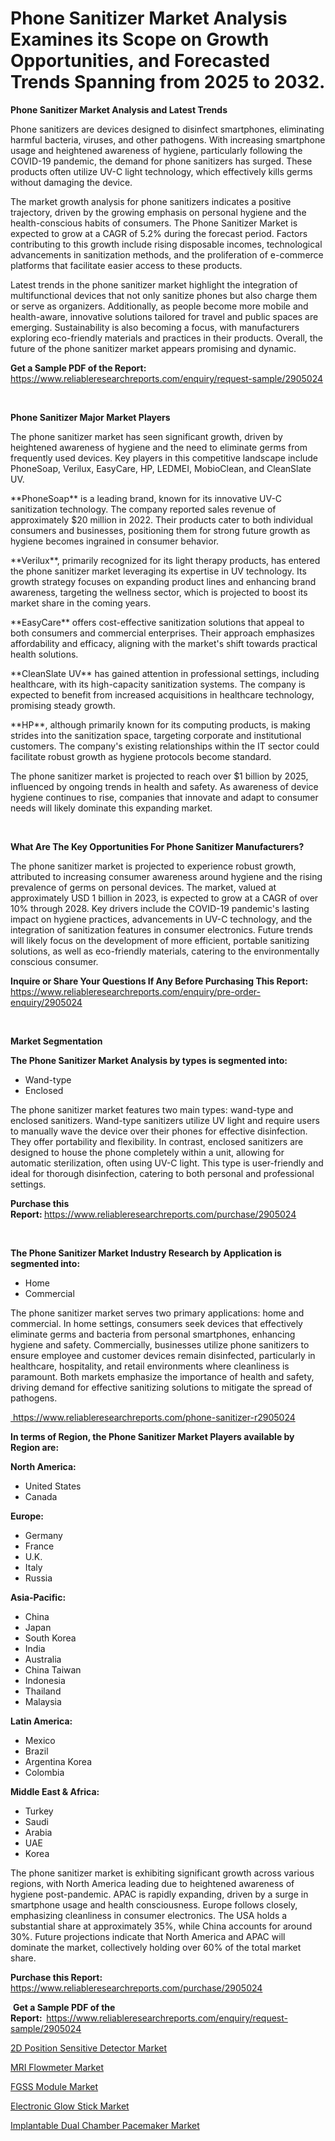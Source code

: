 <p><h1>Phone Sanitizer Market Analysis Examines its Scope on Growth Opportunities, and Forecasted Trends Spanning from 2025 to 2032.</h1></p><p><strong>Phone Sanitizer Market Analysis and Latest Trends</strong></p>
<p><p>Phone sanitizers are devices designed to disinfect smartphones, eliminating harmful bacteria, viruses, and other pathogens. With increasing smartphone usage and heightened awareness of hygiene, particularly following the COVID-19 pandemic, the demand for phone sanitizers has surged. These products often utilize UV-C light technology, which effectively kills germs without damaging the device.</p><p>The market growth analysis for phone sanitizers indicates a positive trajectory, driven by the growing emphasis on personal hygiene and the health-conscious habits of consumers. The Phone Sanitizer Market is expected to grow at a CAGR of 5.2% during the forecast period. Factors contributing to this growth include rising disposable incomes, technological advancements in sanitization methods, and the proliferation of e-commerce platforms that facilitate easier access to these products.</p><p>Latest trends in the phone sanitizer market highlight the integration of multifunctional devices that not only sanitize phones but also charge them or serve as organizers. Additionally, as people become more mobile and health-aware, innovative solutions tailored for travel and public spaces are emerging. Sustainability is also becoming a focus, with manufacturers exploring eco-friendly materials and practices in their products. Overall, the future of the phone sanitizer market appears promising and dynamic.</p></p>
<p><strong>Get a Sample PDF of the Report:&nbsp;</strong> <a href="https://www.reliableresearchreports.com/enquiry/request-sample/2905024?utm_campaign=123&utm_medium=2&utm_source=Github&utm_content=ia&utm_term=12032025&utm_id=phone-sanitizer">https://www.reliableresearchreports.com/enquiry/request-sample/2905024</a></p>
<p>&nbsp;</p>
<p><strong>Phone Sanitizer Major Market Players</strong></p>
<p><p>The phone sanitizer market has seen significant growth, driven by heightened awareness of hygiene and the need to eliminate germs from frequently used devices. Key players in this competitive landscape include PhoneSoap, Verilux, EasyCare, HP, LEDMEI, MobioClean, and CleanSlate UV.</p><p>**PhoneSoap** is a leading brand, known for its innovative UV-C sanitization technology. The company reported sales revenue of approximately $20 million in 2022. Their products cater to both individual consumers and businesses, positioning them for strong future growth as hygiene becomes ingrained in consumer behavior.</p><p>**Verilux**, primarily recognized for its light therapy products, has entered the phone sanitizer market leveraging its expertise in UV technology. Its growth strategy focuses on expanding product lines and enhancing brand awareness, targeting the wellness sector, which is projected to boost its market share in the coming years.</p><p>**EasyCare** offers cost-effective sanitization solutions that appeal to both consumers and commercial enterprises. Their approach emphasizes affordability and efficacy, aligning with the market's shift towards practical health solutions.</p><p>**CleanSlate UV** has gained attention in professional settings, including healthcare, with its high-capacity sanitization systems. The company is expected to benefit from increased acquisitions in healthcare technology, promising steady growth.</p><p>**HP**, although primarily known for its computing products, is making strides into the sanitization space, targeting corporate and institutional customers. The company's existing relationships within the IT sector could facilitate robust growth as hygiene protocols become standard.</p><p>The phone sanitizer market is projected to reach over $1 billion by 2025, influenced by ongoing trends in health and safety. As awareness of device hygiene continues to rise, companies that innovate and adapt to consumer needs will likely dominate this expanding market.</p></p>
<p>&nbsp;</p>
<p><strong>What Are The Key Opportunities For Phone Sanitizer Manufacturers?</strong></p>
<p><p>The phone sanitizer market is projected to experience robust growth, attributed to increasing consumer awareness around hygiene and the rising prevalence of germs on personal devices. The market, valued at approximately USD 1 billion in 2023, is expected to grow at a CAGR of over 10% through 2028. Key drivers include the COVID-19 pandemic's lasting impact on hygiene practices, advancements in UV-C technology, and the integration of sanitization features in consumer electronics. Future trends will likely focus on the development of more efficient, portable sanitizing solutions, as well as eco-friendly materials, catering to the environmentally conscious consumer.</p></p>
<p><strong>Inquire or Share Your Questions If Any Before Purchasing This Report:</strong> <a href="https://www.reliableresearchreports.com/enquiry/pre-order-enquiry/2905024?utm_campaign=123&utm_medium=2&utm_source=Github&utm_content=ia&utm_term=12032025&utm_id=phone-sanitizer">https://www.reliableresearchreports.com/enquiry/pre-order-enquiry/2905024</a></p>
<p>&nbsp;</p>
<p><strong>Market Segmentation</strong></p>
<p><strong>The Phone Sanitizer Market Analysis by types is segmented into:</strong></p>
<p><ul><li>Wand-type</li><li>Enclosed</li></ul></p>
<p><p>The phone sanitizer market features two main types: wand-type and enclosed sanitizers. Wand-type sanitizers utilize UV light and require users to manually wave the device over their phones for effective disinfection. They offer portability and flexibility. In contrast, enclosed sanitizers are designed to house the phone completely within a unit, allowing for automatic sterilization, often using UV-C light. This type is user-friendly and ideal for thorough disinfection, catering to both personal and professional settings.</p></p>
<p><strong>Purchase this Report:&nbsp;</strong><a href="https://www.reliableresearchreports.com/purchase/2905024?utm_campaign=123&utm_medium=2&utm_source=Github&utm_content=ia&utm_term=12032025&utm_id=phone-sanitizer">https://www.reliableresearchreports.com/purchase/2905024</a></p>
<p>&nbsp;</p>
<p><strong>The Phone Sanitizer Market Industry Research by Application is segmented into:</strong></p>
<p><ul><li>Home</li><li>Commercial</li></ul></p>
<p><p>The phone sanitizer market serves two primary applications: home and commercial. In home settings, consumers seek devices that effectively eliminate germs and bacteria from personal smartphones, enhancing hygiene and safety. Commercially, businesses utilize phone sanitizers to ensure employee and customer devices remain disinfected, particularly in healthcare, hospitality, and retail environments where cleanliness is paramount. Both markets emphasize the importance of health and safety, driving demand for effective sanitizing solutions to mitigate the spread of pathogens.</p></p>
<p><a href="https://www.reliableresearchreports.com/phone-sanitizer-r2905024?utm_campaign=123&utm_medium=2&utm_source=Github&utm_content=ia&utm_term=12032025&utm_id=phone-sanitizer">&nbsp;https://www.reliableresearchreports.com/phone-sanitizer-r2905024</a></p>
<p><strong>In terms of Region, the Phone Sanitizer Market Players available by Region are:</strong></p>
<p>
    <p> <strong> North America: </strong>
        <ul>
            <li>United States</li>
            <li>Canada</li>
        </ul>
        </p> 
    <p> <strong> Europe: </strong>
        <ul>
            <li>Germany</li>
            <li>France</li>
            <li>U.K.</li>
            <li>Italy</li>
            <li>Russia</li>
        </ul>
        </p> 
    <p> <strong> Asia-Pacific: </strong>
        <ul>
            <li>China</li>
            <li>Japan</li>
            <li>South Korea</li>
            <li>India</li>
            <li>Australia</li>
            <li>China Taiwan</li>
            <li>Indonesia</li>
            <li>Thailand</li>
            <li>Malaysia</li>
        </ul>
        </p> 
    <p> <strong> Latin America: </strong>
        <ul>
            <li>Mexico</li>
            <li>Brazil</li>
            <li>Argentina Korea</li>
            <li>Colombia</li>
        </ul>
        </p> 
    <p> <strong> Middle East & Africa: </strong>
        <ul>
            <li>Turkey</li>
            <li>Saudi</li>
            <li>Arabia</li>
            <li>UAE</li>
            <li>Korea</li>
        </ul>
    </p>
    </p>
<p><p>The phone sanitizer market is exhibiting significant growth across various regions, with North America leading due to heightened awareness of hygiene post-pandemic. APAC is rapidly expanding, driven by a surge in smartphone usage and health consciousness. Europe follows closely, emphasizing cleanliness in consumer electronics. The USA holds a substantial share at approximately 35%, while China accounts for around 30%. Future projections indicate that North America and APAC will dominate the market, collectively holding over 60% of the total market share.</p></p>
<p><strong>Purchase this Report: </strong><a href="https://www.reliableresearchreports.com/purchase/2905024?utm_campaign=123&utm_medium=2&utm_source=Github&utm_content=ia&utm_term=12032025&utm_id=phone-sanitizer">https://www.reliableresearchreports.com/purchase/2905024</a></p>
<p>&nbsp;<strong>Get a Sample PDF of the Report:&nbsp;&nbsp;</strong><a href="https://www.reliableresearchreports.com/enquiry/request-sample/2905024?utm_campaign=123&utm_medium=2&utm_source=Github&utm_content=ia&utm_term=12032025&utm_id=phone-sanitizer">https://www.reliableresearchreports.com/enquiry/request-sample/2905024</a></p>
<p><strong></strong></p>
<p><p><a href="https://github.com/laverkyllozc/Market-Research-Report-List-1/blob/main/2d-position-sensitive-detector-market.md?utm_campaign=123&utm_medium=2&utm_source=Github&utm_content=ia&utm_term=12032025&utm_id=phone-sanitizer">2D Position Sensitive Detector Market</a></p><p><a href="https://github.com/saribuissawi/Market-Research-Report-List-1/blob/main/mri-flowmeter-market.md?utm_campaign=123&utm_medium=2&utm_source=Github&utm_content=ia&utm_term=12032025&utm_id=phone-sanitizer">MRI Flowmeter Market</a></p><p><a href="https://github.com/foddekampo/Market-Research-Report-List-1/blob/main/fgss-module-market.md?utm_campaign=123&utm_medium=2&utm_source=Github&utm_content=ia&utm_term=12032025&utm_id=phone-sanitizer">FGSS Module Market</a></p><p><a href="https://github.com/clemmheisefy/Market-Research-Report-List-1/blob/main/electronic-glow-stick-market.md?utm_campaign=123&utm_medium=2&utm_source=Github&utm_content=ia&utm_term=12032025&utm_id=phone-sanitizer">Electronic Glow Stick Market</a></p><p><a href="https://github.com/furnoirons9e/Market-Research-Report-List-1/blob/main/implantable-dual-chamber-pacemaker-market.md?utm_campaign=123&utm_medium=2&utm_source=Github&utm_content=ia&utm_term=12032025&utm_id=phone-sanitizer">Implantable Dual Chamber Pacemaker Market</a></p></p>